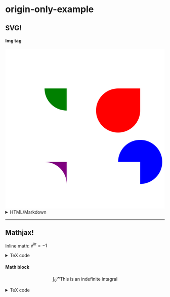 # origin-only-example


## SVG!

#### Img tag
<img src='./sample.svg'>
<details><summary>HTML/Markdown</summary>
  
  ``` Html
  <img src='./sample.svg'>
  ```
  
</details>

<hr>


## Mathjax!
Inline math: $e^{i\pi}=-1$
<details>
  <summary>TeX code</summary>
  
  ``` TeX
  Inline math: $e^{i\pi}=-1$
  ```
  
</details>

#### Math block
$$\int_0^\infty \text{This is an indefinite intagral}$$
<details>
  <summary>TeX code</summary>
  
  ``` TeX
  $$\int_0^\infty \text{This is an indefinite intagral}$$
  ```
  
</details>

